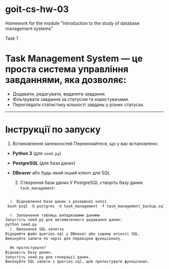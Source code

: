 # goit-cs-hw-03
Homework for the module "Introduction to the study of database management systems"

Task 1

# Task Management System — це проста система управління завданнями, яка дозволяє:
- Додавати, редагувати, видаляти завдання.
- Фільтрувати завдання за статусом та користувачами.
- Переглядати статистику кількості завдань у різних статусах.
---
# Інструкції по запуску

  1. Встановлення залежностей
Переконайтеся, що у вас встановлено:
- **Python 3** (для `seed.py`)
- **PostgreSQL** (для бази даних)
- **DBeaver** або будь-який інший клієнт для SQL

  2. Створення бази даних
У PostgreSQL створіть базу даних `task_management`:
```sql CREATE DATABASE task_management;

  3. Відновлення бази даних з резервної копії
 bash psql -U postgres -d task_management -f task_management_backup.sql

  4. Заповнення таблиць випадковими даними
Запустіть seed.py для автоматичного додавання даних:
python seed.py
  5. Виконання SQL-запитів
Відкрийте файл queries.sql у DBeaver або іншому клієнті SQL.
Виконуйте запити по черзі для перевірки функціоналу.

  Як протестувати?
Відновіть базу даних.
Запустіть seed.py для генерації даних.
Виконуйте SQL-запити з queries.sql, щоб протестувати функціонал.
